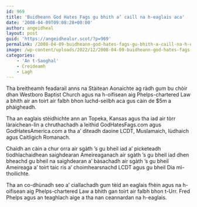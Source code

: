 ```yaml
---
id: 969
title: 'Buidheann God Hates Fags gu bhith a’ caill na h-eaglais aca'
date: '2008-04-09T09:08:28+00:00'
author: angeidheal
layout: post
guid: 'https://angeidhealur.scot/?p=969'
permalink: /2008-04-09-buidheann-god-hates-fags-gu-bhith-a-caill-na-h-eaglais-aca/
image: /wp-content/uploads/2022/12/2008-04-09-buidheann-god-hates-fags-gu-bhith-a-caill-na-h-eaglais-aca.webp
categories:
    - 'An t-Saoghal'
    - Creideamh
    - Lagh
---
```


Tha breitheamh feadarail anns na Stàitean Aonaichte ag ràdh gum bu chòir dhan Westboro Baptist Church agus na h-oifisean aig Phelps-chartered Law a bhith air an toirt air falbh bhon luchd-seilbh aca gus càin de $5m a phàigheadh.

Tha an eaglais stèidhichte ann an Topeka, Kansas agus tha iad air tòrr làraichean-lìn a chruthachadh a leithid GodHatesFags.com agus GodHatesAmerica.com a tha a’ dìteadh daoine LCDT, Muslamaich, Iùdhaich agus Caitligich Romanach.

Chaidh an càin a chur orra air sgàth ’s gu bheil iad a’ picketeadh tìodhlachaidhean saighdearan Ameireaganach air sgàth ’s gu bheil iad dhen bheachd gu bheil na saighdearan a’ bàsachadh air sgàth ’s gu bheil Ameireaga a’ toirt taic ris a’ choimhearsnachd LCDT agus gu bheil Dia mì-thoilichte.

Tha an co-dhùnadh seo a’ ciallachadh gum tèid an eaglais fhèin agus na h-oifisean aig Phelps-chartered Law a bhith gan toirt air falbh bhon t-Urr. Fred Phelps agus an teaghlach aige a tha nan ceannardan na h-eaglais.